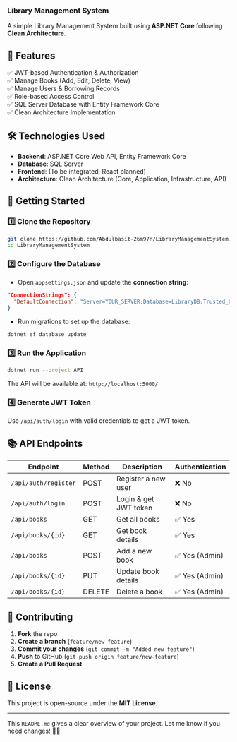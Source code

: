 ﻿### **Library Management System**  
A simple Library Management System built using **ASP.NET Core** following **Clean Architecture**.  

## **📌 Features**  
✅ JWT-based Authentication & Authorization  
✅ Manage Books (Add, Edit, Delete, View)  
✅ Manage Users & Borrowing Records  
✅ Role-based Access Control  
✅ SQL Server Database with Entity Framework Core  
✅ Clean Architecture Implementation  

## **🛠️ Technologies Used**  
- **Backend**: ASP.NET Core Web API, Entity Framework Core  
- **Database**: SQL Server  
- **Frontend**: (To be integrated, React planned)  
- **Architecture**: Clean Architecture (Core, Application, Infrastructure, API)  

## **🚀 Getting Started**  

### **1️⃣ Clone the Repository**  
```sh
git clone https://github.com/Abdulbasit-26m97n/LibraryManagementSystem.git
cd LibraryManagementSystem
```

### **2️⃣ Configure the Database**  
- Open `appsettings.json` and update the **connection string**:  
```json
"ConnectionStrings": {
  "DefaultConnection": "Server=YOUR_SERVER;Database=LibraryDB;Trusted_Connection=True;"
}
```
- Run migrations to set up the database:  
```sh
dotnet ef database update
```

### **3️⃣ Run the Application**  
```sh
dotnet run --project API
```
The API will be available at: `http://localhost:5000/`  

### **4️⃣ Generate JWT Token**  
Use `/api/auth/login` with valid credentials to get a JWT token.  

## **📚 API Endpoints**  

| Endpoint                 | Method | Description              | Authentication |
|--------------------------|--------|--------------------------|---------------|
| `/api/auth/register`     | POST   | Register a new user      | ❌ No         |
| `/api/auth/login`        | POST   | Login & get JWT token   | ❌ No         |
| `/api/books`             | GET    | Get all books           | ✅ Yes        |
| `/api/books/{id}`        | GET    | Get book details        | ✅ Yes        |
| `/api/books`             | POST   | Add a new book          | ✅ Yes (Admin) |
| `/api/books/{id}`        | PUT    | Update book details     | ✅ Yes (Admin) |
| `/api/books/{id}`        | DELETE | Delete a book           | ✅ Yes (Admin) |

## **🔧 Contributing**  
1. **Fork** the repo  
2. **Create a branch** (`feature/new-feature`)  
3. **Commit your changes** (`git commit -m "Added new feature"`)  
4. **Push** to GitHub (`git push origin feature/new-feature`)  
5. **Create a Pull Request**  

## **📜 License**  
This project is open-source under the **MIT License**.  

---

This `README.md` gives a clear overview of your project. Let me know if you need changes! 🚀🔥
